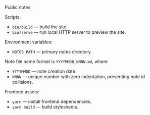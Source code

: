 Public notes

Scripts:

- `bin/build` — build the site.
- `bin/serve` — run local HTTP server to preview the site.

Environment variables:

- `NOTES_PATH` — primary notes directory.

Note file name format is `YYYYMMDD_NNNN.md`, where

- `YYYYMMDD` — note creation date.
- `NNNN` — unique number with zero indentation, preventing note id collisions.

Frontend assets:

- `yarn` — install frontend dependencies.
- `yarn build` — build stylesheets.
